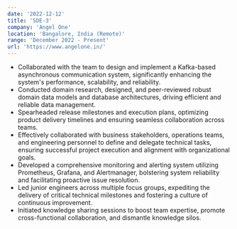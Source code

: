 ```yaml
---
date: '2022-12-12'
title: 'SDE-3'
company: 'Angel One'
location: 'Bangalore, India (Remote)'
range: 'December 2022 - Present'
url: 'https://www.angelone.in/'
---
```


- Collaborated with the team to design and implement a Kafka-based asynchronous communication system, significantly enhancing the system's performance, scalability, and reliability.
- Conducted domain research, designed, and peer-reviewed robust domain data models and database architectures, driving efficient and reliable data management.
- Spearheaded release milestones and execution plans, optimizing product delivery timelines and ensuring seamless collaboration across teams.
- Effectively collaborated with business stakeholders, operations teams, and engineering personnel to define and delegate technical tasks, ensuring successful project execution and alignment with organizational goals.
- Developed a comprehensive monitoring and alerting system utilizing Prometheus, Grafana, and Alertmanager, bolstering system reliability and facilitating proactive issue resolution.
- Led junior engineers across multiple focus groups, expediting the delivery of critical technical milestones and fostering a culture of continuous improvement.
- Initiated knowledge sharing sessions to boost team expertise, promote cross-functional collaboration, and dismantle knowledge silos.

